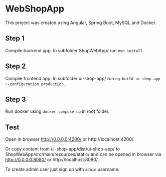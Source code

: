 # WebShopApp

This project was created using Angular, Spring Boot, MySQL and Docker.

## Step 1

Compile backend app. In subfolder ShopWebApp/ run `mvn install`.

## Step 2

Compile frontend app. In subfolder ui-shop-app/ run `ng build ui-shop-app --configuration production`.

## Step 3

Run docker using `docker compose up` in root folder.

## Test

Open in browser http://0.0.0.0:4200/ or http://localhost:4200/.

Or copy content from ui-shop-app/dist/ui-shop-app/ to ShopWebApp/src/main/resources/static/ and can be opened in browser via http://0.0.0.0:8080/ or http://localhost:8080/.

To create admin user just sign up with `admin` username.